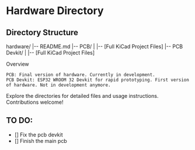# Hardware Directory

## Directory Structure

hardware/
|-- README.md
|-- PCB/
|   |-- [Full KiCad Project Files]
|-- PCB Devkit/
|   |-- [Full KiCad Project Files]



Overview

    PCB: Final version of hardware. Currently in development.
    PCB Devkit: ESP32 WROOM 32 Devkit for rapid prototyping. First version of hardware. Not in development anymore.

Explore the directories for detailed files and usage instructions. Contributions welcome!


## TO DO:

- [] Fix the pcb devkit
- [] Finish the main pcb

